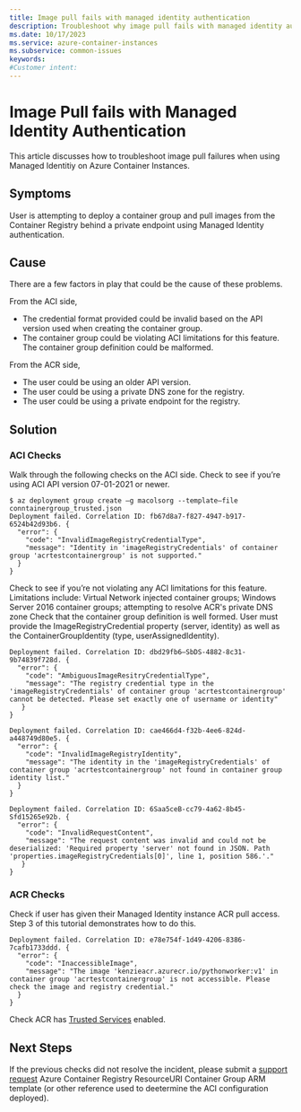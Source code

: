 ```yaml
---
title: Image pull fails with managed identity authentication
description: Troubleshoot why image pull fails with managed identity authentication
ms.date: 10/17/2023
ms.service: azure-container-instances
ms.subservice: common-issues
keywords:
#Customer intent:
---
```

# Image Pull fails with Managed Identity Authentication 

This article discusses how to troubleshoot image pull failures when using Managed Identitiy on Azure Container Instances. 

## Symptoms 

User is attempting to deploy a container group and pull images from the Container Registry behind a private endpoint using Managed Identity authentication. 

## Cause 

There are a few factors in play that could be the cause of these problems.  

From the ACI side, 
- The credential format provided could be invalid based on the API version used when creating the container group.  
- The container group could be violating ACI limitations for this feature. The container group definition could be malformed. 

From the ACR side,  
- The user could be using an older API version.  
- The user could be using a private DNS zone for the registry.  
- The user could be using a private endpoint for the registry.

## Solution 

### ACI Checks 
Walk through the following checks on the ACI side. 
Check to see if you’re using ACI API version 07-01-2021 or newer.  
```
$ az deployment group create —g macolsorg --template—file conntainergroup_trusted.json 
Deployment failed. Correlation ID: fb67d8a7-f827-4947-b917-6524b42d93b6. { 
  "error": { 
    "code": "InvalidImageRegistryCredentialType", 
    "message": "Identity in 'imageRegistryCredentials' of container group 'acrtestcontainergroup' is not supported." 
  } 
} 
```
Check to see if you’re not violating any ACI limitations for this feature. Limitations include: Virtual Network injected container groups; Windows Server 2016 container groups; attempting to resolve ACR's private DNS zone 
Check that the container group definition is well formed. User must provide the ImageRegistryCredential property  (server, identity) as well as the ContainerGroupIdentity  (type, userAssignedIdentity). 
```
Deployment failed. Correlation ID: dbd29fb6—SbDS-4882-8c31-9b74839f728d. { 
  "error": { 
    "code": "AmbiguousImageResitryCredentialType", 
    "message": "The registry credential type in the 'imageRegistryCredentials' of container group 'acrtestcontainergroup' cannot be detected. Please set exactly one of username or identity" 
   } 
} 
```
```
Deployment failed. Correlation ID: cae466d4-f32b-4ee6-824d-a448749d80e5. { 
  "error": { 
    "code": "InvalidImageRegistryIdentity", 
    "message": "The identity in the 'imageRegistryCredentials' of container group 'acrtestcontainergroup' not found in container group identity list." 
  } 
} 
```
```
Deployment failed. Correlation ID: 6Saa5ceB-cc79-4a62-8b45-Sfd15265e92b. { 
  "error": { 
    "code": "InvalidRequestContent", 
    "message": "The request content was invalid and could not be deserialized: 'Required property 'server' not found in JSON. Path 'properties.imageRegistryCredentials[0]', line 1, position 586.'." 
   } 
}
```
### ACR Checks 
Check if user has given their Managed Identity instance ACR pull access. Step 3 of this tutorial  demonstrates how to do this. 
```
Deployment failed. Correlation ID: e78e754f-1d49-4206-8386-7cafb1733ddd. { 
  "error": { 
    "code": "InaccessibleImage", 
    "message": "The image 'kenzieacr.azurecr.io/pythonworker:v1' in container group 'acrtestcontainergroup' is not accessible. Please check the image and registry credential." 
  } 
} 
```
Check ACR has [Trusted Services](https://learn.microsoft.com/en-us/azure/container-registry/allow-access-trusted-services) enabled. 
## Next Steps 
If the previous checks did not resolve the incident, please submit a [support request](https://portal.azure.com/#blade/Microsoft_Azure_Support/HelpAndSupportBlade/newsupportrequest) 
Azure Container Registry ResourceURI 
Container Group ARM template (or other reference used to deetermine the ACI configuration deployed). 
